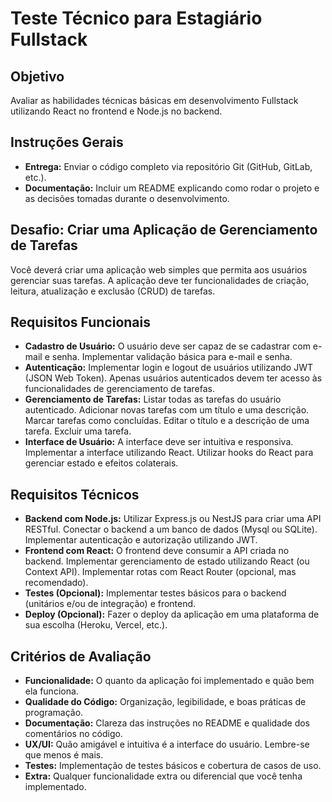 # Teste Técnico para Estagiário Fullstack

## Objetivo
Avaliar as habilidades técnicas básicas em desenvolvimento Fullstack utilizando React no frontend e Node.js no backend.

## Instruções Gerais
* **Entrega:** Enviar o código completo via repositório Git (GitHub, GitLab, etc.).
* **Documentação:** Incluir um README explicando como rodar o projeto e as decisões tomadas durante o desenvolvimento.

## Desafio: Criar uma Aplicação de Gerenciamento de Tarefas
Você deverá criar uma aplicação web simples que permita aos usuários gerenciar suas tarefas. A aplicação deve ter funcionalidades de criação, leitura, atualização e exclusão (CRUD) de tarefas.

## Requisitos Funcionais
* **Cadastro de Usuário:** O usuário deve ser capaz de se cadastrar com e-mail e senha. Implementar validação básica para e-mail e senha.
* **Autenticação:** Implementar login e logout de usuários utilizando JWT (JSON Web Token). Apenas usuários autenticados devem ter acesso às funcionalidades de gerenciamento de tarefas.
* **Gerenciamento de Tarefas:** Listar todas as tarefas do usuário autenticado. Adicionar novas tarefas com um título e uma descrição. Marcar tarefas como concluídas. Editar o título e a descrição de uma tarefa. Excluir uma tarefa.
* **Interface de Usuário:** A interface deve ser intuitiva e responsiva. Implementar a interface utilizando React. Utilizar hooks do React para gerenciar estado e efeitos colaterais.

## Requisitos Técnicos
* **Backend com Node.js:** Utilizar Express.js ou NestJS para criar uma API RESTful. Conectar o backend a um banco de dados (Mysql ou SQLite). Implementar autenticação e autorização utilizando JWT.
* **Frontend com React:** O frontend deve consumir a API criada no backend. Implementar gerenciamento de estado utilizando React (ou Context API). Implementar rotas com React Router (opcional, mas recomendado).
* **Testes (Opcional):** Implementar testes básicos para o backend (unitários e/ou de integração) e frontend.
* **Deploy (Opcional):** Fazer o deploy da aplicação em uma plataforma de sua escolha (Heroku, Vercel, etc.).

## Critérios de Avaliação
* **Funcionalidade:** O quanto da aplicação foi implementado e quão bem ela funciona.
* **Qualidade do Código:** Organização, legibilidade, e boas práticas de programação.
* **Documentação:** Clareza das instruções no README e qualidade dos comentários no código.
* **UX/UI:** Quão amigável e intuitiva é a interface do usuário. Lembre-se que menos é mais.
* **Testes:** Implementação de testes básicos e cobertura de casos de uso.
* **Extra:** Qualquer funcionalidade extra ou diferencial que você tenha implementado.

